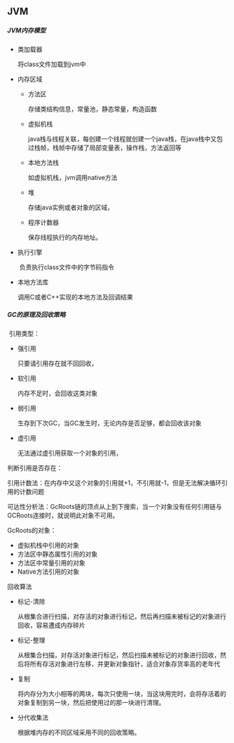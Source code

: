 ## JVM

##### JVM内存模型

- 类加载器

   将class文件加载到jvm中

- 内存区域

  - 方法区

    存储类结构信息，常量池，静态常量，构造函数

  - 虚拟机栈

    java栈与线程关联，每创建一个线程就创建一个java栈，在java栈中又包过栈帧，栈帧中存储了局部变量表，操作栈，方法返回等

  - 本地方法栈

    如虚拟机栈，jvm调用native方法

  - 堆

    存储java实例或者对象的区域，

  - 程序计数器

    保存线程执行的内存地址。

- 执行引擎

  ​	负责执行class文件中的字节码指令

- 本地方法库

  调用C或者C++实现的本地方法及回调结果

##### GC的原理及回收策略

​	引用类型：

- 强引用

  只要请引用存在就不回回收，

- 软引用

  内存不足时，会回收这类对象

- 弱引用

  生存到下次GC，当GC发生时，无论内存是否足够，都会回收该对象

- 虚引用

  无法通过虚引用获取一个对象的引用，

  

判断引用是否存在：

引用计数法：在内存中又这个对象的引用就+1，不引用就-1，但是无法解决循环引用的计数问题

可达性分析法：GcRoots链的顶点从上到下搜索，当一个对象没有任何引用链与GCRoots连接时，就说明此对象不可用。

GcRoots的对象：

- 虚拟机栈中引用的对象
- 方法区中静态属性引用的对象
- 方法区中常量引用的对象
- Native方法引用的对象

回收算法

- 标记-清除

  从根集合进行扫描，对存活的对象进行标记，然后再扫描未被标记的对象进行回收，容易遭成内存碎片

- 标记-整理

  从根集合扫描，对存活对象进行标记，然后扫描未被标记的对象进行回收，然后将所有存活对象进行左移，并更新对象指针，适合对象存货率高的老年代

- 复制

  将内存分为大小相等的两块，每次只使用一块，当这块用完时，会将存活着的对象复制到另一块，然后把使用过的那一块进行清理。

- 分代收集法

  根据堆内存的不同区域采用不同的回收策略。





